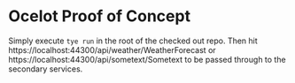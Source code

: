 # Ocelot Proof of Concept

Simply execute `tye run` in the root of the checked out repo. Then hit https://localhost:44300/api/weather/WeatherForecast or https://localhost:44300/api/sometext/Sometext to be passed through to the secondary services.